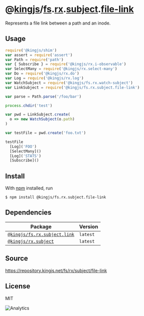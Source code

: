 # @[kingjs][@kingjs]/[fs][ns0].[rx][ns1].[subject][ns2].[file-link][ns3]
Represents a file link between a path and an inode.
## Usage
```js
require('@kingjs/shim')
var assert = require('assert')
var Path = require('path')
var { Subscribe } = require('@kingjs/rx.i-observable')
var SelectMany = require('@kingjs/rx.select-many')
var Do = require('@kingjs/rx.do')
var Log = require('@kingjs/rx.log')
var WatchSubject = require('@kingjs/fs.rx.watch-subject')
var LinkSubject = require('@kingjs/fs.rx.subject.file-link')

var parse = Path.parse('/foo/bar')

process.chdir('test')

var pwd = LinkSubject.create(
  o => new WatchSubject(o.path)
)

var testFile = pwd.create('foo.txt')

testFile
  [Log]('FOO')
  [SelectMany]()
  [Log]('STATS')
  [Subscribe]()
```






## Install
With [npm](https://npmjs.org/) installed, run
```
$ npm install @kingjs/fs.rx.subject.file-link
```
## Dependencies
|Package|Version|
|---|---|
|[`@kingjs/fs.rx.subject.link`](https://www.npmjs.com/package/@kingjs/fs.rx.subject.link)|`latest`|
|[`@kingjs/rx.subject`](https://www.npmjs.com/package/@kingjs/rx.subject)|`latest`|
## Source
https://repository.kingjs.net/fs/rx/subject/file-link
## License
MIT

![Analytics](https://analytics.kingjs.net/fs/rx/subject/file-link)

[@kingjs]: https://www.npmjs.com/package/kingjs
[ns0]: https://www.npmjs.com/package/@kingjs/fs
[ns1]: https://www.npmjs.com/package/@kingjs/fs.rx
[ns2]: https://www.npmjs.com/package/@kingjs/fs.rx.subject
[ns3]: https://www.npmjs.com/package/@kingjs/fs.rx.subject.file-link
